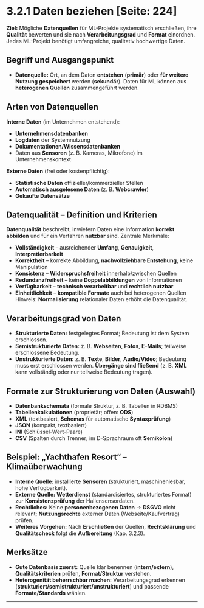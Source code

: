 # 3.2.1 Daten beziehen [Seite: 224]

**Ziel:** Mögliche **Datenquellen** für ML-Projekte systematisch erschließen, ihre **Qualität** bewerten und sie nach **Verarbeitungsgrad** und **Format** einordnen. Jedes ML-Projekt benötigt umfangreiche, qualitativ hochwertige Daten. 

## Begriff und Ausgangspunkt

* **Datenquelle:** Ort, an dem Daten **entstehen** (**primär**) oder **für weitere Nutzung gespeichert** werden (**sekundär**). Daten für ML können aus **heterogenen Quellen** zusammengeführt werden. 

## Arten von Datenquellen

**Interne Daten** (im Unternehmen entstehend):

* **Unternehmensdatenbanken**
* **Logdaten** der Systemnutzung
* **Dokumentationen/Wissensdatenbanken**
* Daten aus **Sensoren** (z. B. Kameras, Mikrofone) im Unternehmenskontext 

**Externe Daten** (frei oder kostenpflichtig):

* **Statistische Daten** offizieller/kommerzieller Stellen
* **Automatisch ausgelesene Daten** (z. B. **Webcrawler**)
* **Gekaufte Datensätze** 

## **Datenqualität** – Definition und Kriterien

**Datenqualität** beschreibt, inwiefern Daten eine Information **korrekt abbilden** und für ein Verfahren **nutzbar** sind. Zentrale Merkmale:

* **Vollständigkeit** – ausreichender **Umfang**, **Genauigkeit**, **Interpretierbarkeit**
* **Korrektheit** – korrekte Abbildung, **nachvollziehbare Entstehung**, keine Manipulation
* **Konsistenz** – **Widerspruchsfreiheit** innerhalb/zwischen Quellen
* **Redundanzfreiheit** – keine **Doppelabbildungen** von Informationen
* **Verfügbarkeit** – **technisch verarbeitbar** und **rechtlich nutzbar**
* **Einheitlichkeit** – **kompatible Formate** auch bei heterogenen Quellen
  Hinweis: **Normalisierung** relationaler Daten erhöht die Datenqualität.

## Verarbeitungsgrad von Daten

* **Strukturierte Daten:** festgelegtes Format; Bedeutung ist dem System erschlossen.
* **Semistrukturierte Daten:** z. B. **Webseiten**, **Fotos**, **E-Mails**; teilweise erschlossene Bedeutung.
* **Unstrukturierte Daten:** z. B. **Texte**, **Bilder**, **Audio/Video**; Bedeutung muss erst erschlossen werden.
  **Übergänge sind fließend** (z. B. **XML** kann vollständig oder nur teilweise Bedeutung tragen).

## Formate zur Strukturierung von Daten (Auswahl)

* **Datenbankschemata** (formale Struktur, z. B. Tabellen in RDBMS)
* **Tabellenkalkulationen** (proprietär; offen: **ODS**)
* **XML** (textbasiert, **Schemas** für automatische **Syntaxprüfung**)
* **JSON** (kompakt, textbasiert)
* **INI** (Schlüssel-Wert-Paare)
* **CSV** (Spalten durch Trenner; im D-Sprachraum oft **Semikolon**) 

## Beispiel: **„Yachthafen Resort“ – Klimaüberwachung**

* **Interne Quelle:** installierte **Sensoren** (strukturiert, maschinenlesbar, hohe Verfügbarkeit).
* **Externe Quelle:** **Wetterdienst** (standardisiertes, strukturiertes Format) zur **Konsistenzprüfung** der Hallensensordaten.
* **Rechtliches:** Keine **personenbezogenen Daten** → **DSGVO** nicht relevant; **Nutzungsrechte** externer Daten (Webseite/Kaufvertrag) prüfen.
* **Weiteres Vorgehen:** Nach **Erschließen** der Quellen, **Rechtsklärung** und **Qualitätscheck** folgt die **Aufbereitung** (Kap. 3.2.3). 

## Merksätze

* **Gute Datenbasis zuerst:** Quelle klar benennen (**intern/extern**), **Qualitätskriterien** prüfen, **Format/Struktur** verstehen.
* **Heterogenität beherrschbar machen:** Verarbeitungsgrad erkennen (**strukturiert/semistrukturiert/unstrukturiert**) und passende **Formate/Standards** wählen. 

---
